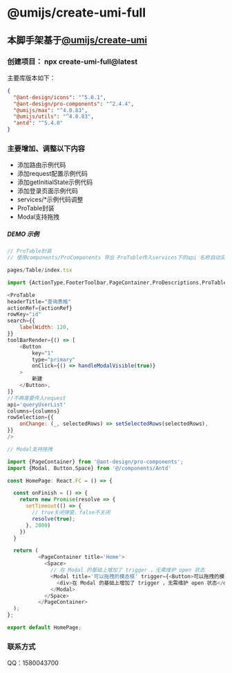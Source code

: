 # @umijs/create-umi-full

## 本脚手架基于[@umijs/create-umi](https://umijs.org)

### 创建项目： npx create-umi-full@latest

主要库版本如下：

```json
{
  "@ant-design/icons": "^5.0.1",
  "@ant-design/pro-components": "^2.4.4",
  "@umijs/max": "^4.0.83",
  "@umijs/utils": "^4.0.83",
  "antd": "^5.4.0"
}
```

### 主要增加、调整以下内容

- 添加路由示例代码
- 添加request配置示例代码
- 添加getInitialState示例代码
- 添加登录页面示例代码
- services/*示例代码调整
- ProTable封装
- Modal支持拖拽

  


##### DEMO 示例

```javascript jsx
// ProTable封装 
// 使用components/ProComponents 导出 ProTable传入services下的api 名称自动实现接口请求，不再需要传入request。如：

pages/Table/index.tsx

import {ActionType,FooterToolbar,PageContainer,ProDescriptions,ProTable} from '@/components/ProComponents';

<ProTable
headerTitle="查询表格"
actionRef={actionRef}
rowKey="id"
search={{
    labelWidth: 120,
}}
toolBarRender={() => [
    <Button
        key="1"
        type="primary"
        onClick={() => handleModalVisible(true)}
    >
        新建
    </Button>,
]}
//不再需要传入request
api='queryUserList'
columns={columns}
rowSelection={{
    onChange: (_, selectedRows) => setSelectedRows(selectedRows),
}}
/>

```

```javascript jsx
// Modal支持拖拽

import {PageContainer} from '@ant-design/pro-components';
import {Modal, Button,Space} from '@/components/Antd'

const HomePage: React.FC = () => {

  const onFinish = () => {
    return new Promise(resolve => {
      setTimeout(() => {
        // true关闭弹窗，false不关闭
        resolve(true);
      }, 2000)
    })
  }

  return (
          <PageContainer title='Home'>
            <Space>
              // 在 Modal 的基础上增加了 trigger ，无需维护 open 状态
              <Modal title='可以拖拽的模态框' trigger={<Button>可以拖拽的模态框</Button>} onFinish={onFinish}>
                <div>在 Modal 的基础上增加了 trigger ，无需维护 open 状态</div>
              </Modal>
            </Space>
          </PageContainer>
  );
};

export default HomePage;

```

### 联系方式
QQ：1580043700
